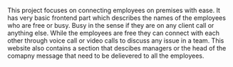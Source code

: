 This project focuses on connecting employees on premises with ease.
It has very basic frontend part which describes the names of the employees who are free or busy. Busy in the sense if they are on any client call or anything else.
While the employees are free they can connect with each other through voice call or video calls to discuss any issue in a team.
This website also contains a section that descibes managers or the head of the comapny message that need to be delievered to all the employees.
